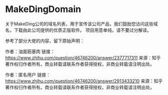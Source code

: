 # MakeDingDomain

关于MakeDing公司的域名列表，用于宣传该公司产品，我们鼓励您访问这些域名，下载由此公司提供的优质正版软件。
项目用意单纯，请不要过分解读。


参考了部分大佬的内容，留下原始声明：

作者：油面筋塞肉
链接：https://www.zhihu.com/question/46746200/answer/2377717311
来源：知乎
著作权归作者所有。商业转载请联系作者获得授权，非商业转载请注明出处。


作者：匿名用户
链接：https://www.zhihu.com/question/46746200/answer/2913433210
来源：知乎
著作权归作者所有。商业转载请联系作者获得授权，非商业转载请注明出处。
